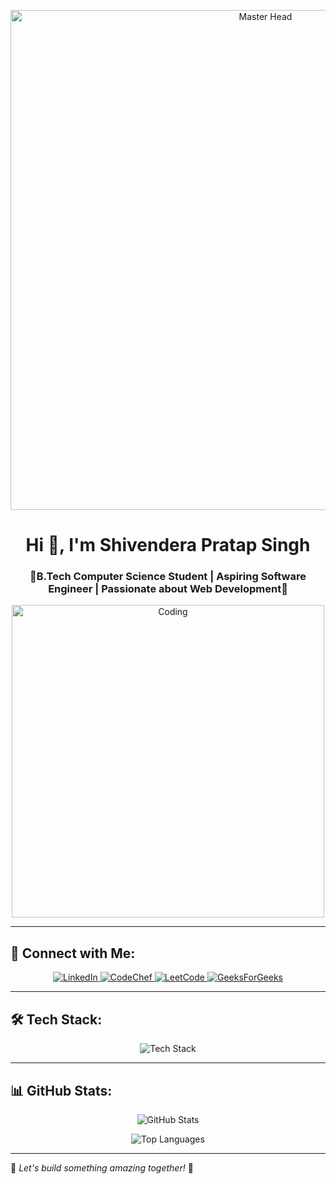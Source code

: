<p align="center">
  <img src="https://user-images.githubusercontent.com/90236635/232446433-d5540fa2-fe28-4bb8-b929-cdb51fe61336.gif" alt="Master Head" width="800"/>
</p>

<h1 align="center">Hi 👋, I'm Shivendera Pratap Singh</h1>
<h3 align="center">🚀B.Tech Computer Science Student | Aspiring Software Engineer | Passionate about Web Development🚀</h3>

<p align="center">
  <img src="https://media1.tenor.com/images/3ae790895549594b5fce2d5072767f87/tenor.gif?itemid=10952253" alt="Coding" width="500" />
</p>

---

## 🔗 Connect with Me:
<p align="center">
  <a href="https://linkedin.com/in/shivenderapratapsingh" target="_blank">
    <img src="https://img.shields.io/badge/LinkedIn-0A66C2?style=for-the-badge&logo=linkedin&logoColor=white" alt="LinkedIn"/>
  </a>
  <a href="https://www.codechef.com/users/legendsingh" target="_blank">
    <img src="https://img.shields.io/badge/CodeChef-5B4638?style=for-the-badge&logo=codechef&logoColor=white" alt="CodeChef"/>
  </a>
  <a href="https://www.leetcode.com/shivenderapratapsingh" target="_blank">
    <img src="https://img.shields.io/badge/LeetCode-FFA116?style=for-the-badge&logo=leetcode&logoColor=black" alt="LeetCode"/>
  </a>
  <a href="https://auth.geeksforgeeks.org/user/shivendera22pe0i" target="_blank">
    <img src="https://img.shields.io/badge/GeeksforGeeks-2F8D46?style=for-the-badge&logo=geeksforgeeks&logoColor=white" alt="GeeksForGeeks"/>
  </a>
</p>

---

## 🛠️ Tech Stack:
<p align="center">
  <img src="https://skillicons.dev/icons?i=html,css,tailwind,c,cpp,java,js,react,nodejs,express,mongodb,mysql" alt="Tech Stack"/>
</p>

---

## 📊 GitHub Stats:
<p align="center">
  <img src="https://github-readme-stats.vercel.app/api?username=shivenderapratapsingh&show_icons=true&theme=tokyonight&hide_border=true" alt="GitHub Stats"/>
</p>
<p align="center">
  <img src="https://github-readme-stats.vercel.app/api/top-langs?username=shivenderapratapsingh&show_icons=true&locale=en&layout=compact&theme=tokyonight&hide_border=true" alt="Top Languages"/>
</p>

---

🚀 _Let's build something amazing together!_ 🚀
